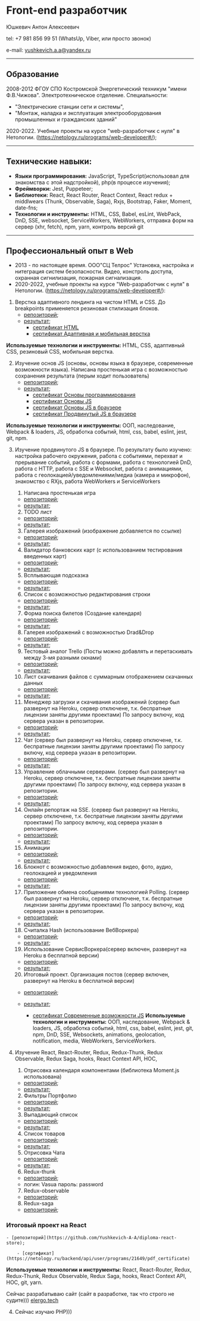 # Front-end разработчик

Юшкевич Антон Алексеевич

tel: +7 981 856 99 51 (WhatsUp, Viber, или просто звонок)

e-mail: yushkevich.a.a@yandex.ru

____

## Образование 

2008-2012 ФГОУ СПО Костромской Энергетический техникум "имени Ф.В.Чижова". 
Электротехническое отделение. 
Специальности: 
 * "Электрические станции сети и системы", 
 * "Монтаж, наладка и эксплуатация электрооборудования промышленных и гражданских зданий"

 2020-2022. Учебные проекты на курсе "web-разработчик с нуля" в Нетологии. 
 (https://netology.ru/programs/web-developer#/);
____

## Технические навыки:

* **Языки программирования:** JavaScript, TypeScript(использовал для знакомства с этой надстройкой), php(в процессе изучения);
* **Фреймворки:** Jest, Puppeteer;
* **Библиотеки:** React, React Router, React Context, React redux + middlwears (Thunk, Observable, Saga), Rxjs, Bootstrap, Faker, Moment, date-fns;
* **Технологии и инструменты:** HTML, CSS, Babel, esLint, WebPack, DnD, SSE, websocket, ServiceWorkers, WebWorkers, отправка форм на сервер (xhr, fetch), npm, yarn, контроль версий git

____

## Профессиональный опыт в Web

* 2013 - по настоящее время. ООО"СЦ Телрос" Установка, настройка и нитеграция систем безопасности. Видео, констроль доступа, охранная сигнилизация, пожарная сигнализация.
* 2020-2022,  учебные проекты на курсе "Web-разработчик с нуля" в Нетологии.
(https://netology.ru/programs/web-developer#/): 

1. Верстка адаптивного лендинга на чистом HTML и CSS. До breakpoints применяется резиновая стилизация блоков.
    - [репозиторий](https://github.com/Yushkevich-A-A/mq-diploma);
    - [результат](https://yushkevich-a-a.github.io/mq-diploma/);
        - [сертификат HTML](https://netology.ru/backend/api/user/programs/11730/pdf_certificate)
        - [сертификат Адаптивная и мобильная верстка](https://netology.ru/backend/api/user/programs/12464/pdf_certificate)

**Используемые технологии и инструменты:** HTML, CSS, адаптивный CSS, резиновый CSS, мобильная верстка.

2. Изучение основ JS (основы, основы языка в браузере, современные возможности языка). 
Написана простенькая игра с возможностью сохранения результата (перым ходит пользователь)
    - [репозиторий](https://github.com/Yushkevich-A-A/js-advanced-diploma);
    - [результат](https://yushkevich-a-a.github.io/js-advanced-diploma/);
        - [сертификат Основы программирования](https://netology.ru/backend/api/user/programs/14989/pdf_certificate)
        - [сертификат Основы JS](https://netology.ru/backend/api/user/programs/16731/pdf_certificate)
        - [сертификат Основы JS в браузере](https://netology.ru/backend/api/user/programs/17294/pdf_certificate)
        - [сертификат Продвинутый JS в браузере](https://netology.ru/backend/api/user/programs/20124/pdf_certificate)

**Используемые технологии и инструменты:** ООП, наследование, Webpack & loaders, JS, обработка событий, html, css, babel, eslint, jest, git, npm.

3. Изучение продвинутого JS в браузере. По результату было изучено: настройка рабочего окружения, работа с событиями, перехват и прерывание событий, работа с формами, работа с технологией DnD, работа с HTTP, работа с SSE и Websocket, работа с анимациями, работа с геолокацией/уведомлениями/медиа (камера и микрофон), знакомство с RXjs, работа WebWorkers и ServiceWorkers
    1. Написана простенькая игра 
    - [репозиторий](https://github.com/Yushkevich-A-A/goblin_game);
    - [результат](https://yushkevich-a-a.github.io/goblin_game/);
    
    2. TODO лист
    - [репозиторий](https://github.com/Yushkevich-A-A/top_tasks);
    - [результат](https://yushkevich-a-a.github.io/top_tasks/);

    3. Галерея изображений (изображение добавляется по ссылке)
    - [репозиторий](https://github.com/Yushkevich-A-A/image_gallery);
    - [результат](https://yushkevich-a-a.github.io/image_gallery/);

    4. Валидатор банковских карт (с использованием тестирования введенных карт)
    - [репозиторий](https://github.com/Yushkevich-A-A/credit_card_validation);
    - [результат](https://github.com/Yushkevich-A-A/credit_card_validation);

    5. Всплывающая подсказка
    - [репозиторий](https://github.com/Yushkevich-A-A/popovers);
    - [результат](https://yushkevich-a-a.github.io/popovers/);

    6. Список с возможностью редактирования строки
    - [репозиторий](https://github.com/Yushkevich-A-A/list_editor);
    - [результат](https://yushkevich-a-a.github.io/list_editor/);

    7.  Форма поиска билетов (Создание календаря)
    - [репозиторий](https://github.com/Yushkevich-A-A/trip_calendar);
    - [результат](https://yushkevich-a-a.github.io/trip_calendar/);

    8. Галерея изображений с возможностью Drad&Drop 
    - [репозиторий](https://github.com/Yushkevich-A-A/modern_image_gallery);
    - [результат](https://yushkevich-a-a.github.io/modern_image_gallery/);

    9. Тестовый аналог Trello (Посты можно добавлять и перетаскивать между 3-мя разными окнами)
    - [репозиторий](https://github.com/Yushkevich-A-A/trello);
    - [результат](https://yushkevich-a-a.github.io/trello/);

    10. Лист скачивания файлов с суммарным отображением скачанных данных
    - [репозиторий](https://github.com/Yushkevich-A-A/download_manager);
    - [результат](https://yushkevich-a-a.github.io/download_manager/);

    11. Менеджер загрузки и скачивания изображений (сервер был развернут на Heroku, сервер отключене, т.к. беспратные лицензии заняты другими проектами) По запросу включу, код сервера указан в репозитории.
    - [репозиторий](https://github.com/Yushkevich-A-A/image_manager_client);
    - [результат](https://yushkevich-a-a.github.io/image_manager_client/);

    12. Чат (сервер был развернут на Heroku, сервер отключене, т.к. беспратные лицензии заняты другими проектами) По запросу включу, код сервера указан в репозитории.
    - [репозиторий](https://github.com/Yushkevich-A-A/chat);
    - [результат](https://yushkevich-a-a.github.io/chat/);

    13. Управление облачными серверами. (сервер был развернут на Heroku, сервер отключене, т.к. беспратные лицензии заняты другими проектами) По запросу включу, код сервера указан в репозитории.
    - [репозиторий](https://github.com/Yushkevich-A-A/cloud_dashboard_client);
    - [результат](https://yushkevich-a-a.github.io/cloud_dashboard_client/);

    14. Онлайн репортаж на SSE. (сервер был развернут на Heroku, сервер отключене, т.к. беспратные лицензии заняты другими проектами) По запросу включу, код сервера указан в репозитории.
    - [репозиторий](https://github.com/Yushkevich-A-A/online_reportage_client);
    - [результат](https://yushkevich-a-a.github.io/online_reportage_client/);

    15. Анимации
    - [репозиторий](https://github.com/Yushkevich-A-A/animation_homework);
    - [результат](https://yushkevich-a-a.github.io/animation_homework/);

    16. Блокнот с возможностью добавления видео, фото, аудио, геолокацией и уведомления
    - [репозиторий](https://github.com/Yushkevich-A-A/media);
    - [результат](https://yushkevich-a-a.github.io/media/);

    17. Приложение обмена сообщениями технологией Polling. (сервер был развернут на Heroku, сервер отключене, т.к. беспратные лицензии заняты другими проектами) По запросу включу, код сервера указан в репозитории.
    - [репозиторий](https://github.com/Yushkevich-A-A/post_with_comments_client);
    - [результат](https://yushkevich-a-a.github.io/post_with_comments_client/);

    18. Считалка Hash (использование ВебВоркера)
    - [репозиторий](https://github.com/Yushkevich-A-A/hasher);
    - [результат](https://yushkevich-a-a.github.io/hasher/);

    19. Использование СервисВоркера(сервер включен, развернут на Heroku в бесплатной версии)
    - [репозиторий](https://github.com/Yushkevich-A-A/ahj-diploma);
    - [результат](https://yushkevich-a-a.github.io/ahj-diploma/);

    20. Итоговый проект. Организация постов (сервер включен, развернут на Heroku в бесплатной версии)
    - [репозиторий](https://github.com/Yushkevich-A-A/ahj-diploma);
    - [результат](https://yushkevich-a-a.github.io/ahj-diploma/);

        - [сертификат Современные возможности JS](https://netology.ru/backend/api/user/programs/8056/pdf_certificate)
**Используемые технологии и инструменты:** ООП, наследование, Webpack & loaders, JS, обработка событий, html, css, babel, eslint, jest, git, npm, DnD, SSE, Websockets, animations, geolocation, notification, media, WebWorkers, ServiceWorkers.

4. Изучение React, React-Router, Redux, Redux-Thunk, Redux Observable, Redux Saga, hooks, React Context API, HOC, 
    1. Отрисовка календаря компонентами (библиотека Moment.js использована)
    - [репозиторий](https://github.com/Yushkevich-A-A/calendar);
    - [результат](https://yushkevich-a-a.github.io/calendar/);
    2. Фильтры Портфолио
    - [репозиторий](https://github.com/Yushkevich-A-A/event-state-filter);
    - [результат](https://yushkevich-a-a.github.io/event-state-filter/);
    3. Выпадающий список
    - [репозиторий](https://github.com/Yushkevich-A-A/dropdown);
    - [результат](https://yushkevich-a-a.github.io/dropdown/);
    4. Список товаров
    - [репозиторий](https://github.com/Yushkevich-A-A/listing);
    - [результат](https://yushkevich-a-a.github.io/listing/);
    5. Отрисовка Чата
    - [репозиторий](https://github.com/Yushkevich-A-A/props_chat);
    - [результат](https://yushkevich-a-a.github.io/props_chat/);
    6. Redux-thunk
    - [репозиторий](https://github.com/Yushkevich-A-A/redux-thunk-auth);
    - логин: Vasua пароль: password
    7. Redux-observable
    - [репозиторий](https://github.com/Yushkevich-A-A/newsfeed);
    8. Redux-saga
    - [репозиторий](https://github.com/Yushkevich-A-A/saga-main-details/tree/master/frontend/src);

### Итоговый проект на React

    - [репозиторий](https://github.com/Yushkevich-A-A/diploma-react-store);

        - [сертификат](https://netology.ru/backend/api/user/programs/21649/pdf_certificate)


**Используемые технологии и инструменты:** React, React-Router, Redux, Redux-Thunk, Redux Observable, Redux Saga, hooks, React Context API, HOC, git, yarn.

Сейчас разрабатываю сайт (сайт в разработке, так что строго не судите)))
 [elergo.tech](https://elergo.tech/)


4. Сейчас изучаю PHP)))
